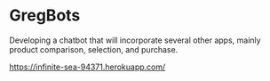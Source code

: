# GregBots

Developing a chatbot that will incorporate several other apps, mainly product comparison, selection, and purchase.

https://infinite-sea-94371.herokuapp.com/
